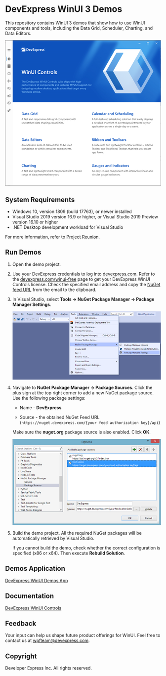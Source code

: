 # DevExpress WinUI 3 Demos

This repository contains WinUI 3 demos that show how to use WinUI components and tools, including the Data Grid, Scheduler, Charting, and Data Editors.

<img src="./images/winui-demos.png">

## System Requirements

* Windows 10, version 1809 (build 17763), or newer installed
* Visual Studio 2019 version 16.9 or higher, or Visual Studio 2019 Preview version 16.10 or higher
* .NET Desktop development workload for Visual Studio

For more information, refer to [Project Reunion](https://docs.microsoft.com/en-us/windows/apps/project-reunion/).

## Run Demos

1. Open the demo project.

2. Use your DevExpress credentials to log into [devexpress.com](https://devexpress.com/). Refer to the [devexpress.com/winui-free](https://devexpress.com/winui-free) page to get your DevExpress WinUI Controls license. Check the specified email address and copy the [NuGet feed URL](xref:116042) from the email to the clipboard.

3. In Visual Studio, select **Tools -> NuGet Package Manager -> Package Manager Settings**.

    <img src="./images/package-manager-settings.png">

4. Navigate to **NuGet Package Manager -> Package Sources**. Click the plus sign at the top right corner to add a new NuGet package source. Use the following package settings:

    * Name - **DevExpress**

    * Source - the obtained NuGet Feed URL (`https://nuget.devexpress.com/{your feed authorization key}/api`)

    Make sure the **nuget.org** package source is also enabled. Click **OK**.
    
    <img src="./images/package-sources.png">

5. Build the demo project. All the required NuGet packages will be automatically retrieved by Visual Studio.

    If you cannot build the demo, check whether the correct configuration is specified (x86 or x64). Then execute **Rebuild Solution**.

## Demos Application

[DevExpress WinUI Demos App](https://demos.devexpress.com/winui/)

## Documentation

[DevExpress WinUI Controls](https://docs.devexpress.com/WinUI/402541/winui-controls)

## Feedback

Your input can help us shape future product offerings for WinUI. Feel free to contact us at wpfteam@devexpress.com.

## Copyright

Developer Express Inc. All rights reserved.
